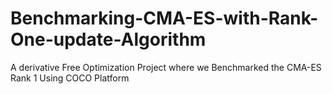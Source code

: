 # Benchmarking-CMA-ES-with-Rank-One-update-Algorithm
A derivative Free Optimization Project where we Benchmarked the CMA-ES Rank 1 Using COCO Platform
